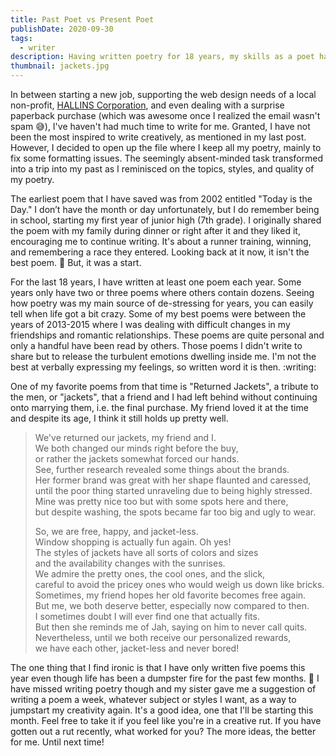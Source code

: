 ```yaml
---
title: Past Poet vs Present Poet
publishDate: 2020-09-30
tags:
  - writer
description: Having written poetry for 18 years, my skills as a poet have improved greatly. I take a trip down memory lane discussing some of my poems from the past.
thumbnail: jackets.jpg
---
```


In between starting a new job, supporting the web design needs of a local non-profit, [HALLINS Corporation](https://www.hallinscorp.com), and even dealing with a surprise paperback purchase (which was awesome once I realized the email wasn't spam :sweat_smile:), I've haven't had much time to write for me. Granted, I have not been the most inspired to write creatively, as mentioned in my last post. However, I decided to open up the file where I keep all my poetry, mainly to fix some formatting issues. The seemingly absent-minded task transformed into a trip into my past as I reminisced on the topics, styles, and quality of my poetry.

The earliest poem that I have saved was from 2002 entitled "Today is the Day." I don’t have the month or day unfortunately, but I do remember being in school, starting my first year of junior high (7th grade). I originally shared the poem with my family during dinner or right after it and they liked it, encouraging me to continue writing. It's about a runner training, winning, and remembering a race they entered. Looking back at it now, it isn't the best poem. :shrug: But, it was a start.

For the last 18 years, I have written at least one poem each year. Some years only have two or three poems where others contain dozens. Seeing how poetry was my main source of de-stressing for years, you can easily tell when life got a bit crazy. Some of my best poems were between the years of 2013-2015 where I was dealing with difficult changes in my friendships and romantic relationships. These poems are quite personal and only a handful have been read by others. Those poems I didn't write to share but to release the turbulent emotions dwelling inside me. I'm not the best at verbally expressing my feelings, so written word it is then. :writing:

One of my favorite poems from that time is "Returned Jackets", a tribute to the men, or "jackets", that a friend and I had left behind without continuing onto marrying them, i.e. the final purchase. My friend loved it at the time and despite its age, I think it still holds up pretty well.

> We've returned our jackets, my friend and I.  
> We both changed our minds right before the buy,  
> or rather the jackets somewhat forced our hands.  
> See, further research revealed some things about the brands.  
> Her former brand was great with her shape flaunted and caressed,  
> until the poor thing started unraveling due to being highly stressed.  
> Mine was pretty nice too but with some spots here and there,  
> but despite washing, the spots became far too big and ugly to wear.
>
> So, we are free, happy, and jacket-less.  
> Window shopping is actually fun again. Oh yes!  
> The styles of jackets have all sorts of colors and sizes  
> and the availability changes with the sunrises.  
> We admire the pretty ones, the cool ones, and the slick,  
> careful to avoid the pricey ones who would weigh us down like bricks.  
> Sometimes, my friend hopes her old favorite becomes free again.  
> But me, we both deserve better, especially now compared to then.  
> I sometimes doubt I will ever find one that actually fits.  
> But then she reminds me of Jah, saying on him to never call quits.  
> Nevertheless, until we both receive our personalized rewards,  
> we have each other, jacket-less and never bored!

The one thing that I find ironic is that I have only written five poems this year even though life has been a dumpster fire for the past few months. :shrug: I have missed writing poetry though and my sister gave me a suggestion of writing a poem a week, whatever subject or styles I want, as a way to jumpstart my creativity again. It's a good idea, one that I'll be starting this month. Feel free to take it if you feel like you're in a creative rut. If you have gotten out a rut recently, what worked for you? The more ideas, the better for me. Until next time!
